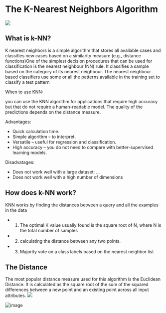 # The K-Nearest Neighbors Algorithm
![](https://www.coryjmaklin.com/media/machine-learning-algorithms-part-6-k-nearest-neighbors-in-python-1.png)

## What is k-NN?

K nearest neighbors is a simple algorithm that stores all available cases and classifies new cases based on a similarity measure (e.g., distance functions)One of the simplest decision procedures that can be used for classification is the nearest neighbour (NN) rule. It classifies a sample based on the category of its nearest neighbour. The nearest neighbour based classifiers use some or all the patterns available in the training set to classify a test pattern

When to use KNN:

you can use the KNN algorithm for applications that require high accuracy but that do not require a human-readable model. The quality of the predictions depends on the distance measure.

Advantages:
+ Quick calculation time.
+ Simple algorithm – to interpret.
+  Versatile – useful for regression and classification.
+  High accuracy – you do not need to compare with better-supervised learning models.

    
Disadvatages:
+ Does not work well with a large dataset: ...
+ Does not work well with a high number of dimensions


## How does k-NN work?

KNN works by finding the distances between a query and all the examples in the data

+ 1. The optimal K value usually found is the square root of N, where N is the total number of samples
+ 2. calculating the distance between any two points.
+ 3. Majority vote on a class labels based on the nearest neighbor list

## The Distance
The most popular distance measure used for this algorithm is the Euclidean Distance. It is calculated as the square root of the sum of the squared differences between a new point and an existing point across all input attributes.
![](https://i.stack.imgur.com/RtnTY.jpg)

![image](https://user-images.githubusercontent.com/95150718/144479017-d498b4af-9dc9-4c97-b7ba-ceb8beceb850.png)
